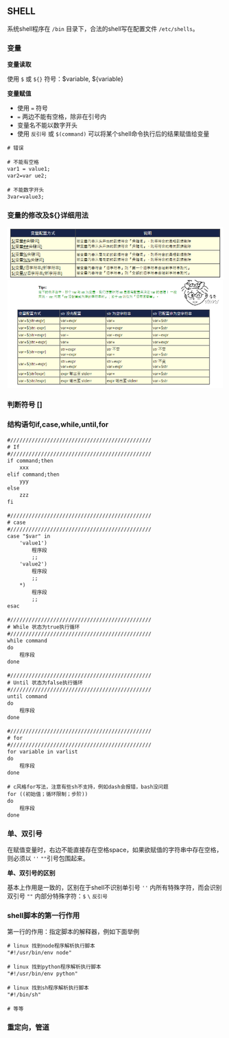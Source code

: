 ## SHELL

系统shell程序在 `/bin` 目录下，合法的shell写在配置文件 `/etc/shells`。  

### 变量

**变量读取**

使用 `$` 或 `${}` 符号：$variable, ${variable}

**变量赋值**

- 使用 `=` 符号  
- `=` 两边不能有空格，除非在引号内  
- 变量名不能以数字开头
- 使用 `反引号` 或 `$(command)` 可以将某个shell命令执行后的结果赋值给变量

```shell
# 错误

# 不能有空格
var1 = value1;
var2=var ue2;

# 不能数字开头
3var=value3;
```
### 变量的修改及${}详细用法

![](../../assets/linux_var1.png)
![](../../assets/linux_var.png)

### 判断符号 []

### 结构语句if,case,while,until,for

```shell
#//////////////////////////////////////////////
# If
#//////////////////////////////////////////////
if command;then
    xxx
elif command;then
    yyy
else
    zzz
fi

#//////////////////////////////////////////////
# case
#//////////////////////////////////////////////
case "$var" in
    'value1')
        程序段
        ;;
    'value2')
        程序段
        ;;
    *)
        程序段
        ;;
esac

#//////////////////////////////////////////////
# While 状态为true执行循环
#//////////////////////////////////////////////
while command
do
    程序段
done

#//////////////////////////////////////////////
# Until 状态为false执行循环
#//////////////////////////////////////////////
until command
do
    程序段
done

#//////////////////////////////////////////////
# for
#//////////////////////////////////////////////
for variable in varlist
do
    程序段
done

# c风格for写法，注意有些sh不支持，例如dash会报错，bash没问题
for ((初始值；循环限制；步阶))
do
    程序段
done
```

### 单、双引号

在赋值变量时，右边不能直接存在空格space，如果欲赋值的字符串中存在空格，则必须以 `''` `""`引号包围起来。

**单、双引号的区别**

基本上作用是一致的，区别在于shell不识别单引号 `''` 内所有特殊字符，而会识别双引号 `""` 内部分特殊字符：`$` `\` `反引号`

### shell脚本的第一行作用

第一行的作用：指定脚本的解释器，例如下面举例

```shell
# linux 找到node程序解析执行脚本
"#!/usr/bin/env node" 

# linux 找到python程序解析执行脚本
"#!/usr/bin/env python" 

# linux 找到sh程序解析执行脚本
"#!/bin/sh"

# 等等
```

### 重定向，管道

